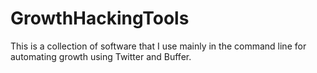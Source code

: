 # GrowthHackingTools

This is a collection of software that I use mainly in the command line for automating growth using Twitter and Buffer. 
